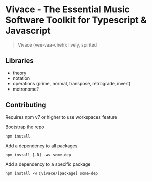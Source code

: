 # Vivace - The Essential Music Software Toolkit for Typescript & Javascript

> Vivace (vee-vaa-cheh): lively, spirited

## Libraries

- theory
- notation
- operations (prime, normal, transpose, retrograde, invert)
- metronome?

## Contributing

Requires npm v7 or higher to use workspaces feature

Bootstrap the repo

```
npm install
```

Add a dependency to all packages

```
npm install [-D] -ws some-dep
```

Add a dependency to a specific package

```
npm install -w @vivace/[package] some-dep
```
